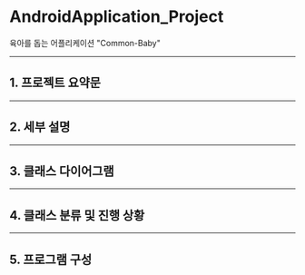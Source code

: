 # AndroidApplication_Project
육아를 돕는 어플리케이션 "Common-Baby"

---
## 1. 프로젝트 요약문

---
## 2. 세부 설명


---
## 3. 클래스 다이어그램


---
## 4. 클래스 분류 및 진행 상황


---
## 5. 프로그램 구성

